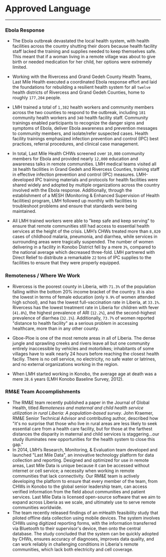 Approved Language
=================
*****************

<!--
Documents included:
    + LMH Quarterly Report (Oct-Dec 2014)
    + LMH Quarterly Report (Jan-Mar 2015)
    + LMH Quarterly Report (Apr-Jun 2015)
    + LMH Annual Report (2014-2015)
    
    - kbs
    - lms rivercess
    - mnh audit
    - cma
-->


### Ebola Response

- The Ebola outbreak devastated the local health system, with health facilities across the country shutting their doors 
because health facility staff lacked the training and supplies needed to keep themselves safe. This meant that if a 
woman living in a remote village was about to give birth or needed medication for her child, her options were extremely 
limited.

- Working with the Rivercess and Grand Gedeh County Health Teams, Last Mile Health executed a coordinated Ebola 
response effort and laid the foundations for rebuilding a resilient health system for all `twelve` health districts of 
Rivercess and Grand Gedeh Counties, home to roughly `177,204` people.

- LMH trained a total of `1,382` health workers and community members across the two counties to respond to the 
outbreak, including `181` community health workers and `340` health facility staff. Community trainings enabled 
participants to recognize the danger signs and symptoms of Ebola, deliver Ebola awareness and prevention messages to 
community members, and isolate/refer suspected cases. Health facility trainings emphasized infection prevention and 
control (IPC) best practices, referral procedures, and clinical case management.

- In total, Last Mile Health CHWs screened over `10,000` community members for Ebola and provided nearly `12,000` 
education and awareness talks in remote communities. LMH medical teams visited all `38` health facilities in Grand 
Gedeh and Rivercess Counties, training staff in effective infection prevention and control (IPC) measures. 
LMH-developed IPC training materials and protocols for health facilities were shared widely and adopted by multiple 
organizations across the country involved with the Ebola response. Additionally, through the establishment of a MESH 
(Monitoring & Enhanced Supervision of Health facilities) program, LMH followed up monthly with facilities to 
troubleshoot problems and ensure that standards were being maintained.

- All LMH trained workers were able to "keep safe and keep serving" to ensure that remote communities still had access 
to essential health services at the height of the crisis. LMH’s CHWs treated more than `8,820` cases of childhood 
malaria, pneumonia, and diarrhea, while services in surrounding areas were tragically suspended. The number of women 
delivering in a facility in Konobo District fell by a mere `3%`, compared to the national average which decreased 
three-fold. LMH partnered with Direct Relief to distribute a remarkable `22` tons of IPC supplies to the facilities to 
ensure that they were properly equipped.


### Remoteness / Where We Work

- Rivercess is the poorest county in Liberia, with `71.3%` of the population falling within the bottom 20% income 
bracket of the country. It is also the lowest in terms of female education (only `9.9%` of women attended high school), 
and has the lowest full-vaccination rate in Liberia, at `33.1%`. Rivercess has the lowest treatment rate in Liberia for 
children with fever (`41.8%`), the highest prevalence of ARI (`12.2%`), and the second-highest prevalence of diarrhea 
(`32.1%`). Additionally, `73.7%` of women reported "distance to health facility" as a serious problem in accessing 
healthcare, more than in any other county.

- Gboe-Ploe is one of the most remote areas in all of Liberia. The dense jungle and sprawling creeks and rivers leave 
all but one community entirely inaccessible by vehicles and motorbikes; inhabitants of some villages have to walk 
nearly 24 hours before reaching the closest health faciliy. There is no cell service, no electricity, no safe water or 
latrines, and no external organizations working in the region.

- When LMH started working in Konobo, the average age at death was a mere `28.6` years (LMH Konobo Baseline Survey, 
2012).


### RM&E Team Accomplishments

- The RM&E team recently published a paper in the Journal of Global Health, titled *Remoteness and maternal and child 
health service utilization in rural Liberia: A population-based survey*. John Kraemer, RM&E Senior Technical Advisor 
and contributing author, described how "it's no surprise that those who live in rural areas are less likely to seek 
essential care from a health care facility, but for those at the farthest distances the disparity in maternal and 
child services is staggering...our study illuminates new opportunities for the health system to close this gap."
- In 2014, LMH’s Research, Monitoring, & Evaluation team developed and launched "Last Mile Data", an innovative 
technology platform for data collection and reporting. Designed and optimized for use in remote areas, Last Mile Data 
is unique because it can be accessed without internet or cell service; a necessity when working in remote communities 
that lack connectivity. Our RM&E team is actively developing the platform to ensure that every member of the team, from 
CHWs in Konobo to the global senior leadership team, can access verified information from the field about communities 
and patient services. Last Mile Data is licensed open-source software that we aim to expand across Liberia as we scale, 
and ultimately use to serve remote communities worldwide.
- The team recently released findings of an mHealth feasibility study that piloted offline data collection using mobile 
devices. The system involves CHWs using digitized reporting forms, with the information transferred via Bluetooth to 
their supervisor's device, then onto the central database. The study concluded that the system can be quickly adopted 
by CHWs, ensures accuracy of diagnoses, improves data quality, and can work reliably in challenging conditions in 
Liberia's remote communities, which lack both electricity and cell coverage.
